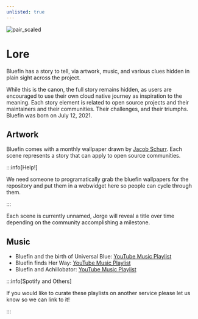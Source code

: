 ```yaml
---
unlisted: true
---
```


![pair_scaled](https://github.com/user-attachments/assets/feaf2f80-b895-49ee-ac19-0ccd4f8857ca)

# Lore

Bluefin has a story to tell, via artwork, music, and various clues hidden in plain sight across the project.

While this is the canon, the full story remains hidden, as users are encouraged to use their own cloud native journey as inspiration to the meaning. Each story element is related to open source projects and their maintainers and their communities. Their challenges, and their triumphs. Bluefin was born on July 12, 2021.

## Artwork

Bluefin comes with a monthly wallpaper drawn by [Jacob Schurr](https://www.etsy.com/shop/JSchnurrCommissions). Each scene represents a story that can apply to open source communities.

:::info[Help!]

We need someone to programatically grab the bluefin wallpapers for the repository and put them in a webwidget here so people can cycle through them.

:::

Each scene is currently unnamed, Jorge will reveal a title over time depending on the community accomplishing a milestone.

## Music

- Bluefin and the birth of Universal Blue: [YouTube Music Playlist](https://music.youtube.com/playlist?list=PLhiPP9M5fgWHFlG3TS27gyOCQl4Dg115W&si=KfYPk3sBOM8HeRLW)
- Bluefin finds Her Way: [YouTube Music Playlist](https://music.youtube.com/playlist?list=PLhiPP9M5fgWEvnp3w66WmcgiKvStzKXl9&si=eLmaXtQ6hbqU3LTV)
- Bluefin and Achillobator: [YouTube Music Playlist](https://music.youtube.com/playlist?list=PLhiPP9M5fgWEZbkq6ZhaHA4b4UqLwZNxt&si=52Te8K6UlFW7DwoF)

:::info[Spotify and Others]

If you would like to curate these playlists on another service please let us know so we can link to it!

:::
